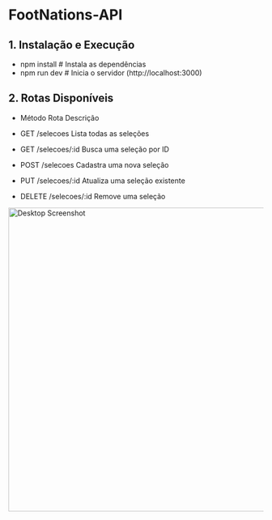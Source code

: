 # FootNations-API

## 1. Instalação e Execução

- npm install   # Instala as dependências
- npm run dev  # Inicia o servidor (http://localhost:3000)


## 2. Rotas Disponíveis

- Método	Rota	Descrição

- GET	/selecoes	Lista todas as seleções

- GET	/selecoes/:id	Busca uma seleção por ID

- POST	/selecoes	Cadastra uma nova seleção

- PUT	/selecoes/:id	Atualiza uma seleção existente

- DELETE	/selecoes/:id	Remove uma seleção


<img src="https://i.imgur.com/OOKmYRJ.png" alt="Desktop Screenshot" width="600"/>
